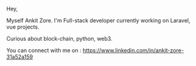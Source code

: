Hey,

Myself Ankit Zore. I'm Full-stack developer currently working on Laravel, vue projects.

Curious about block-chain, python, web3.

You can connect with me on : https://www.linkedin.com/in/ankit-zore-31a52a159
